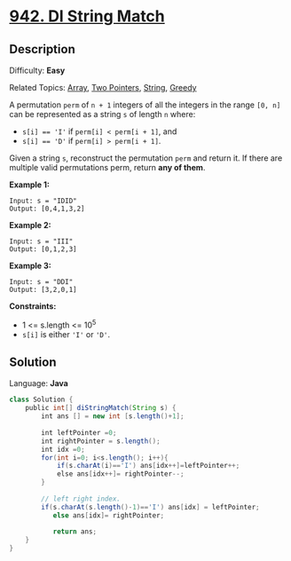 # [942\. DI String Match](https://leetcode.com/problems/di-string-match/)

## Description

Difficulty: **Easy**  

Related Topics: [Array](https://leetcode.com/tag/array/), [Two Pointers](https://leetcode.com/tag/two-pointers/), [String](https://leetcode.com/tag/string/), [Greedy](https://leetcode.com/tag/greedy/)


A permutation `perm` of `n + 1` integers of all the integers in the range `[0, n]` can be represented as a string `s` of length `n` where:

*   `s[i] == 'I'` if `perm[i] < perm[i + 1]`, and
*   `s[i] == 'D'` if `perm[i] > perm[i + 1]`.

Given a string `s`, reconstruct the permutation `perm` and return it. If there are multiple valid permutations perm, return **any of them**.

**Example 1:**

```
Input: s = "IDID"
Output: [0,4,1,3,2]
```

**Example 2:**

```
Input: s = "III"
Output: [0,1,2,3]
```

**Example 3:**

```
Input: s = "DDI"
Output: [3,2,0,1]
```

**Constraints:**

*   1 <= s.length <= 10<sup>5</sup>
*   `s[i]` is either `'I'` or `'D'`.


## Solution

Language: **Java**

```java
class Solution {
    public int[] diStringMatch(String s) {
        int ans [] = new int [s.length()+1];
        
        int leftPointer =0;
        int rightPointer = s.length();
        int idx =0;
        for(int i=0; i<s.length(); i++){
            if(s.charAt(i)=='I') ans[idx++]=leftPointer++;
            else ans[idx++]= rightPointer--;
        }
        
        // left right index.
        if(s.charAt(s.length()-1)=='I') ans[idx] = leftPointer;
           else ans[idx]= rightPointer;
           
           return ans;
    }
}
```